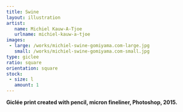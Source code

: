 ```yaml
---
title: Swine
layout: illustration
artist:
   name: Michiel Kauw-A-Tjoe
   urlname: michiel-kauw-a-tjoe
images:
 - large: /works/michiel-swine-gomiyama.com-large.jpg
   small: /works/michiel-swine-gomiyama.com-small.jpg
type: giclee
ratio: square
orientation: square
stock:
 - size: l
   amount: 1
---
```


**Giclée print created with pencil, micron fineliner, Photoshop, 2015.**
